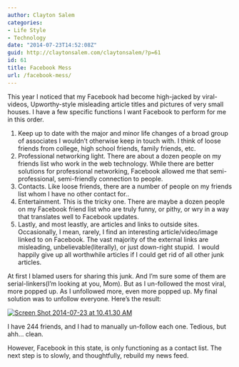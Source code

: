 ```yaml
---
author: Clayton Salem
categories:
- Life Style
- Technology
date: "2014-07-23T14:52:08Z"
guid: http://claytonsalem.com/claytonsalem/?p=61
id: 61
title: Facebook Mess
url: /facebook-mess/
---
```

This year I noticed that my Facebook had become high-jacked by viral-videos, Upworthy-style misleading article titles and pictures of very small houses. I have a few specific functions I want Facebook to perform for me in this order.

  1. Keep up to date with the major and minor life changes of a broad group of associates I wouldn&#8217;t otherwise keep in touch with. I think of loose friends from college, high school friends, family friends, etc.
  2. Professional networking light. There are about a dozen people on my friends list who work in the web technology. While there are better solutions for professional networking, Facebook allowed me that semi-professional, semi-friendly connection to people.
  3. Contacts. Like loose friends, there are a number of people on my friends list whom I have no other contact for..
  4. Entertainment. This is the tricky one. There are maybe a dozen people on my Facebook friend list who are truly funny, or pithy, or wry in a way that translates well to Facebook updates.
  5. Lastly, and most leastly, are articles and links to outside sites. Occasionally, I mean, rarely, I find an interesting article/video/image linked to on Facebook. The vast majority of the external links are misleading, unbelievable(literally), or just down-right stupid.  I would happily give up all worthwhile articles if I could get rid of all other junk articles.

At first I blamed users for sharing this junk. And I&#8217;m sure some of them are serial-linkers(I&#8217;m looking at you, Mom). But as I un-followed the most viral, more popped up. As I unfollowed more, even more popped up. My final solution was to unfollow everyone. Here&#8217;s the result:

[<img class="alignnone size-large wp-image-62" alt="Screen Shot 2014-07-23 at 10.41.30 AM" src="/images/2014/07/Screen-Shot-2014-07-23-at-10.41.30-AM-1024x640.png" width="474" height="296" srcset="/images/2014/07/Screen-Shot-2014-07-23-at-10.41.30-AM-300x187.png 300w, /images/2014/07/Screen-Shot-2014-07-23-at-10.41.30-AM-1024x640.png 1024w" sizes="(max-width: 474px) 100vw, 474px" />](/images/2014/07/Screen-Shot-2014-07-23-at-10.41.30-AM.png)

I have 244 friends, and I had to manually un-follow each one. Tedious, but ahh&#8230; clean.

However, Facebook in this state, is only functioning as a contact list. The next step is to slowly, and thoughtfully, rebuild my news feed.